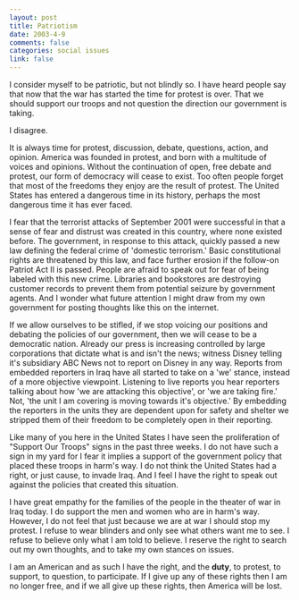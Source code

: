 ```yaml
--- 
layout: post
title: Patriotism
date: 2003-4-9
comments: false
categories: social issues
link: false
---
```

I consider myself to be patriotic, but not blindly so. I have heard people say that now that the war has started the time for protest is over. That we should support our troops and not question the direction our government is taking.

I disagree.

It is always time for protest, discussion, debate, questions, action, and opinion. America was founded in protest, and born with a multitude of voices and opinions. Without the continuation of open, free debate and protest, our form of democracy will cease to exist. Too often people forget that most of the freedoms they enjoy are the result of protest. The United States has entered a dangerous time in its history, perhaps the most dangerous time it has ever faced.

I fear that the terrorist attacks of September 2001 were successful in that a sense of fear and distrust was created in this country, where none existed before. The government, in response to this attack, quickly passed a new law defining the federal crime of 'domestic terrorism.' Basic constitutional rights are threatened by this law, and face further erosion if the follow-on Patriot Act II is passed. People are afraid to speak out for fear of being labeled with this new crime. Libraries and bookstores are destroying customer records to prevent them from potential seizure by government agents. And I wonder what future attention I might draw from my own government for posting thoughts like this on the internet.

If we allow ourselves to be stifled, if we stop voicing our positions and debating the policies of our government, then we will cease to be a democratic nation. Already our press is increasing controlled by large corporations that dictate what is and isn't the news; witness Disney telling it's subsidiary ABC News not to report on Disney in any way. Reports from embedded reporters in Iraq have all started to take on a 'we' stance, instead of a more objective viewpoint. Listening to live reports you hear reporters talking about how 'we are attacking this objective', or 'we are taking fire.' Not, 'the unit I am covering is moving towards it's objective.' By embedding the reporters in the units they are dependent upon for safety and shelter we stripped them of their freedom to be completely open in their reporting.

Like many of you here in the United States I have seen the proliferation of "Support Our Troops" signs in the past three weeks. I do not have such a sign in my yard for I fear it implies a support of the government policy that placed these troops in harm's way. I do not think the United States had a right, or just cause, to invade Iraq. And I feel I have the right to speak out against the policies that created this situation.

I have great empathy for the families of the people in the theater of war in Iraq today. I do support the men and women who are in harm's way. However, I do not feel that just because we are at war I should stop my protest. I refuse to wear blinders and only see what others want me to see. I refuse to believe only what I am told to believe. I reserve the right to search out my own thoughts, and to take my own stances on issues.

I am an American and as such I have the right, and the <strong>duty</strong>, to protest, to support, to question, to participate. If I give up any of these rights then I am no longer free, and if we all give up these rights, then America will be lost.

